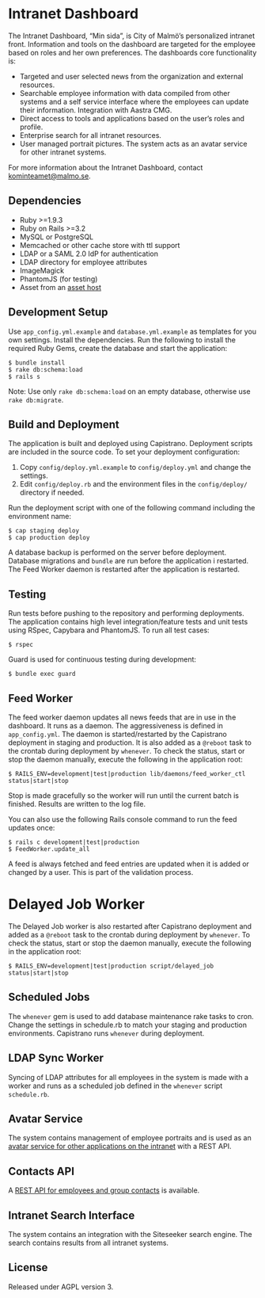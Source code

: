 # Intranet Dashboard

The Intranet Dashboard, “Min sida”, is City of Malmö’s personalized intranet front. Information and tools on the dashboard are targeted for the employee based on roles and her own preferences. The dashboards core functionality is:

* Targeted and user selected news from the organization and external resources.
* Searchable employee information with data compiled from other systems and a self service interface where the employees can update their information. Integration with Aastra CMG.
* Direct access to tools and applications based on the user’s roles and profile.
* Enterprise search for all intranet resources.
* User managed portrait pictures. The system acts as an avatar service for other intranet systems.

For more information about the Intranet Dashboard, contact kominteamet@malmo.se.

## Dependencies
* Ruby >=1.9.3
* Ruby on Rails >=3.2
* MySQL or PostgreSQL
* Memcached or other cache store with ttl support
* LDAP or a SAML 2.0 IdP for authentication
* LDAP directory for employee attributes
* ImageMagick
* PhantomJS (for testing)
* Asset from an [asset host](https://github.com/malmostad/intranet-assets)

## Development Setup
Use `app_config.yml.example` and `database.yml.example` as templates for you own settings. Install the dependencies. Run the following to install the required Ruby Gems, create the database and start the application:

```shell
$ bundle install
$ rake db:schema:load
$ rails s
```

Note: Use only `rake db:schema:load` on an empty database, otherwise use `rake db:migrate`.

## Build and Deployment
The application is built and deployed using Capistrano. Deployment scripts are included in the source code. To set your deployment configuration:

1. Copy `config/deploy.yml.example` to `config/deploy.yml` and change the settings.
2. Edit `config/deploy.rb` and the environment files in the `config/deploy/` directory if needed.

Run the deployment script with one of the following command including the environment name:

```
$ cap staging deploy
$ cap production deploy
```

A database backup is performed on the server before deployment. Database migrations and `bundle` are run before the application i restarted. The Feed Worker daemon is restarted after the application is restarted.

## Testing
Run tests before pushing to the repository and performing deployments. The application contains high level integration/feature tests and unit tests using RSpec, Capybara and PhantomJS. To run all test cases:

```shell
$ rspec
```

Guard is used for continuous testing during development:

```shell
$ bundle exec guard
```

## Feed Worker
The feed worker daemon updates all news feeds that are in use in the dashboard. It runs as a daemon. The aggressiveness is defined in `app_config.yml`. The daemon is started/restarted by the Capistrano deployment in staging and production. It is also added as a `@reboot` task to the crontab during deployment by `whenever`. To check the status, start or stop the daemon manually, execute the following in the application root:

```shell
$ RAILS_ENV=development|test|production lib/daemons/feed_worker_ctl status|start|stop
```

Stop is made gracefully so the worker will run until the current batch is finished. Results are written to the log file.

You can also use the following Rails console command to run the feed updates once:

```shell
$ rails c development|test|production
$ FeedWorker.update_all
```

A feed is always fetched and feed entries are updated when it is added or changed by a user. This is part of the validation process.

# Delayed Job Worker
The Delayed Job worker is also restarted after Capistrano deployment and added as a `@reboot` task to the crontab during deployment by `whenever`. To check the status, start or stop the daemon manually, execute the following in the application root:

```shell
$ RAILS_ENV=development|test|production script/delayed_job status|start|stop
```

## Scheduled Jobs
The `whenever` gem is used to add database maintenance rake tasks to cron. Change the settings in schedule.rb to match your staging and production environments. Capistrano runs `whenever` during deployment.

## LDAP Sync Worker
Syncing of LDAP attributes for all employees in the system is made with a worker and runs as a scheduled job defined in the `whenever` script `schedule.rb`.

## Avatar Service
The system contains management of employee portraits and is used as an [avatar service for other applications on the intranet](https://github.com/malmostad/intranet-dashboard/wiki/Avatar-Service-API-v1) with a REST API.

## Contacts API
A [REST API for employees and group contacts](https://github.com/malmostad/intranet-dashboard/wiki/Contacts-API-v1) is available. 

## Intranet Search Interface
The system contains an integration with the Siteseeker search engine. The search contains results from all intranet systems.


## License
Released under AGPL version 3.
